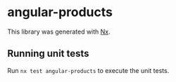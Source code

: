 # angular-products

This library was generated with [Nx](https://nx.dev).

## Running unit tests

Run `nx test angular-products` to execute the unit tests.

